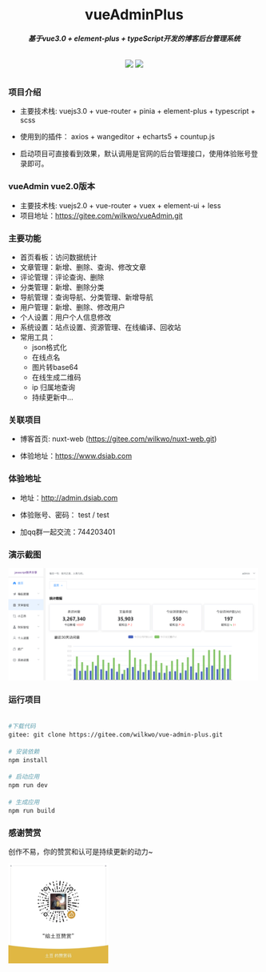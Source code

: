 <h1 align="center" style=" font-weight: bold;">vueAdminPlus</h1>
<h5 align="center">基于vue3.0 + element-plus + typeScript开发的博客后台管理系统</h5>


<p align="center" style="padding:10px">
	<a href="https://gitee.com/wilkwo/vue-admin-plus.git"><img src="https://gitee.com/wilkwo/vueAdmin/badge/star.svg?theme=dark"></a>
	<a href="https://gitee.com/wilkwo/vue-admin-plus.git"><img src="https://gitee.com/wilkwo/vueAdmin/badge/fork.svg?theme=dark"></a>
</p>


### 项目介绍

- 主要技术栈: vuejs3.0 + vue-router + pinia + element-plus + typescript + scss

- 使用到的插件： axios + wangeditor + echarts5 + countup.js

- 启动项目可直接看到效果，默认调用是官网的后台管理接口，使用体验账号登录即可。
  

### vueAdmin vue2.0版本

 - 主要技术栈: vuejs2.0 + vue-router + vuex + element-ui + less
 - 项目地址：https://gitee.com/wilkwo/vueAdmin.git


### 主要功能


- 首页看板：访问数据统计
- 文章管理：新增、删除、查询、修改文章
- 评论管理：评论查询、删除
- 分类管理：新增、删除分类
- 导航管理：查询导航、分类管理、新增导航
- 用户管理：新增、删除、修改用户
- 个人设置：用户个人信息修改
- 系统设置：站点设置、资源管理、在线编译、回收站
- 常用工具：
	- json格式化
	- 在线点名
	- 图片转base64
	- 在线生成二维码
	- ip 归属地查询
	- 持续更新中...


### 关联项目

- 博客首页: nuxt-web (https://gitee.com/wilkwo/nuxt-web.git) 
  
- 体验地址：https://www.dsiab.com


### 体验地址


- 地址：http://admin.dsiab.com

- 体验账号、密码： test / test
  
- 加qq群一起交流：744203401



### 演示截图


<img src="./src/assets/images/screenshot.png" alt="赞赏" width="500px" />



### 运行项目



``` bash

#下载代码
gitee: git clone https://gitee.com/wilkwo/vue-admin-plus.git

# 安装依赖
npm install

# 启动应用 
npm run dev

# 生成应用
npm run build

```

### 感谢赞赏  


 创作不易，你的赞赏和认可是持续更新的动力~

<img src="./src/assets/images/zanshan.jpeg" alt="赞赏" width="200px" />